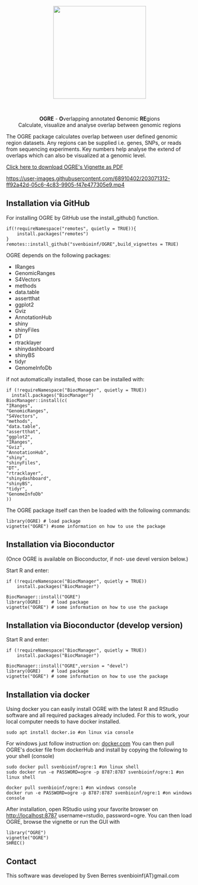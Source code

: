 <p align="center">
<img src="vignettes/logo.png" align="center" class="center" alt="" width="250"/> 
</p> <br>
<p align="center">
<b>OGRE</b> - <b>O</b>verlapping annotated <b>G</b>enomic <b>RE</b>gions <br>
Calculate, visualize and analyse overlap between genomic regions
</p>


The OGRE package calculates overlap between user defined genomic region datasets. 
Any regions can be supplied i.e. genes, SNPs, or reads from sequencing experiments. 
Key numbers help analyse the extend of overlaps which can also be visualized at a genomic level.



[Click here to download OGRE's Vignette as PDF](https://github.com/svenbioinf/OGRE/files/10057271/The.OGRE.user.guide.pdf)






https://user-images.githubusercontent.com/68910402/203071312-ff92a42d-05c6-4c83-9905-f47e477305e9.mp4







## Installation via GitHub
For installing OGRE by GitHub use the install_github() function.

```{bash
if(!requireNamespace("remotes", quietly = TRUE)){
    install.packages("remotes")
}
remotes::install_github("svenbioinf/OGRE",build_vignettes = TRUE)

```

OGRE depends on the following packages:<br>

- IRanges<br>
- GenomicRanges<br>
- S4Vectors<br>
- methods<br>
- data.table<br>
- assertthat<br>
- ggplot2<br>
- Gviz<br>
- AnnotationHub<br>
- shiny<br>
- shinyFiles<br>
- DT<br>
- rtracklayer<br>
- shinydashboard<br>
- shinyBS<br>
- tidyr<br>
- GenomeInfoDb<br>

if not automatically installed, those can be installed with:
```{r}
if (!requireNamespace("BiocManager", quietly = TRUE))
  install.packages("BiocManager")
BiocManager::install(c(
"IRanges",
"GenomicRanges",
"S4Vectors",
"methods",
"data.table",
"assertthat",
"ggplot2",
"IRanges",
"Gviz",
"AnnotationHub",
"shiny",
"shinyFiles",
"DT",
"rtracklayer",
"shinydashboard",
"shinyBS",
"tidyr",
"GenomeInfoDb"
))
```    

The OGRE package itself can then be loaded with the following commands:
```{r}
library(OGRE) # load package
vignette("OGRE") #some information on how to use the package
```

## Installation via Bioconductor

(Once OGRE is available on Bioconductor, if not- use devel version below.)

Start R and enter:

```{r}
if (!requireNamespace("BiocManager", quietly = TRUE))
    install.packages("BiocManager")

BiocManager::install("OGRE")
library(OGRE)    # load package
vignette("OGRE") # some information on how to use the package
```
## Installation via Bioconductor (develop version)

Start R and enter:

```{r}
if (!requireNamespace("BiocManager", quietly = TRUE))
    install.packages("BiocManager")

BiocManager::install("OGRE",version = "devel")
library(OGRE)    # load package
vignette("OGRE") # some information on how to use the package
```

## Installation via docker

Using docker you can easily install OGRE with the latest R and RStudio software
and all required packages already included. 
For this to work, your local computer needs to have docker installed. 
```{r}
sudo apt install docker.io #on linux via console
```
For windows just follow instruction on: [docker.com](https://docs.docker.com/desktop/install/windows-install/)
You can then pull OGRE's docker file from dockerHub and install by copying the
following to your shell (console)
```{r}
sudo docker pull svenbioinf/ogre:1 #on linux shell
sudo docker run -e PASSWORD=ogre -p 8787:8787 svenbioinf/ogre:1 #on linux shell

docker pull svenbioinf/ogre:1 #on windows console
docker run -e PASSWORD=ogre -p 8787:8787 svenbioinf/ogre:1 #on windows console

```
After installation, open RStudio using your favorite browser on 
[http://localhost:8787](http://localhost:8787)
username=rstudio, password=ogre. 
You can then load OGRE, browse the vignette or run the GUI with
```{r}
library("OGRE")
vignette("OGRE")
SHREC()
```

## Contact

This software was developed by Sven Berres svenbioinf(AT)gmail.com
